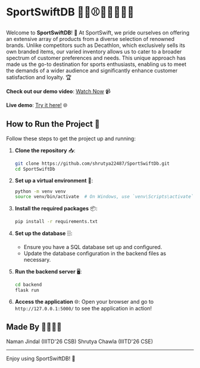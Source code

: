 # SportSwiftDB 🏀🏈⚾🏉🎾🏑🏒🏸

Welcome to **SportSwiftDB**! 🌟 At SportSwift, we pride ourselves on offering an extensive array of products from a diverse selection of renowned brands. Unlike competitors such as Decathlon, which exclusively sells its own branded items, our varied inventory allows us to cater to a broader spectrum of customer preferences and needs. This unique approach has made us the go-to destination for sports enthusiasts, enabling us to meet the demands of a wider audience and significantly enhance customer satisfaction and loyalty. 🏆

**Check out our demo video**: [Watch Now](https://youtu.be/bJzdABS5jGU) 📹

**Live demo**: [Try it here!](http://shrutya.pythonanywhere.com/) 🌐


## How to Run the Project 🚀

Follow these steps to get the project up and running:

1. **Clone the repository** 📥:
    ```bash
    git clone https://github.com/shrutya22487/SportSwiftDb.git
    cd SportSwiftDb
    ```

2. **Set up a virtual environment** 🐍:
    ```bash
    python -m venv venv
    source venv/bin/activate  # On Windows, use `venv\Scripts\activate`
    ```

3. **Install the required packages** 📦:
    ```bash
    pip install -r requirements.txt
    ```

4. **Set up the database** 🗄️:
    - Ensure you have a SQL database set up and configured.
    - Update the database configuration in the backend files as necessary.

5. **Run the backend server** 🖥️:
    ```bash
    cd backend
    flask run
    ```

6. **Access the application** 🌐:
    Open your browser and go to `http://127.0.0.1:5000/` to see the application in action!


## Made By 👨‍💻👩‍💻

Naman Jindal (IIITD'26 CSB)
Shrutya Chawla (IIITD'26 CSE)  

---

Enjoy using SportSwiftDB! 🏅


